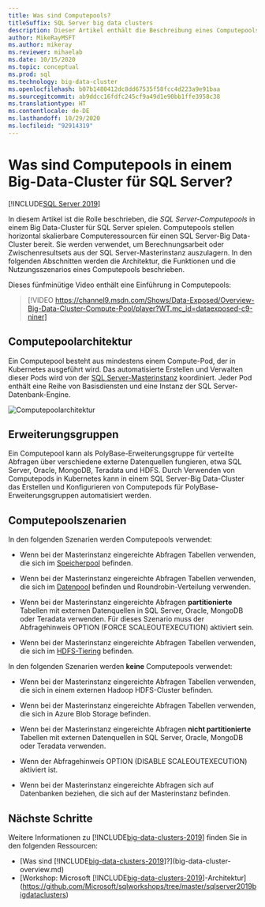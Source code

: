 ```yaml
---
title: Was sind Computepools?
titleSuffix: SQL Server big data clusters
description: Dieser Artikel enthält die Beschreibung eines Computepools in einem Big Data-Cluster für SQL Server 2019.
author: MikeRayMSFT
ms.author: mikeray
ms.reviewer: mihaelab
ms.date: 10/15/2020
ms.topic: conceptual
ms.prod: sql
ms.technology: big-data-cluster
ms.openlocfilehash: b07b1480412dc8dd67535f58fcc4d223a9e91baa
ms.sourcegitcommit: ab9ddcc16fdfc245cf9a49d1e90bb1ffe3958c38
ms.translationtype: HT
ms.contentlocale: de-DE
ms.lasthandoff: 10/29/2020
ms.locfileid: "92914319"
---
```

# <a name="what-are-compute-pools-in-a-sql-server-big-data-cluster"></a>Was sind Computepools in einem Big-Data-Cluster für SQL Server?

[!INCLUDE[SQL Server 2019](../includes/applies-to-version/sqlserver2019.md)]

In diesem Artikel ist die Rolle beschrieben, die *SQL Server-Computepools* in einem Big Data-Cluster für SQL Server spielen. Computepools stellen horizontal skalierbare Computeressourcen für einen SQL Server-Big Data-Cluster bereit. Sie werden verwendet, um Berechnungsarbeit oder Zwischenresultsets aus der SQL Server-Masterinstanz auszulagern. In den folgenden Abschnitten werden die Architektur, die Funktionen und die Nutzungsszenarios eines Computepools beschrieben.

Dieses fünfminütige Video enthält eine Einführung in Computepools:

> [!VIDEO https://channel9.msdn.com/Shows/Data-Exposed/Overview-Big-Data-Cluster-Compute-Pool/player?WT.mc_id=dataexposed-c9-niner]

## <a name="compute-pool-architecture"></a>Computepoolarchitektur

Ein Computepool besteht aus mindestens einem Compute-Pod, der in Kubernetes ausgeführt wird. Das automatisierte Erstellen und Verwalten dieser Pods wird von der [SQL Server-Masterinstanz](concept-master-instance.md) koordiniert. Jeder Pod enthält eine Reihe von Basisdiensten und eine Instanz der SQL Server-Datenbank-Engine.

![Computepoolarchitektur](media/concept-compute-pool/compute-pool-architecture.png)

## <a name="scale-out-groups"></a>Erweiterungsgruppen

Ein Computepool kann als PolyBase-Erweiterungsgruppe für verteilte Abfragen über verschiedene externe Datenquellen fungieren, etwa SQL Server, Oracle, MongoDB, Teradata und HDFS. Durch Verwenden von Computepods in Kubernetes kann in einem SQL Server-Big Data-Cluster das Erstellen und Konfigurieren von Computepods für PolyBase-Erweiterungsgruppen automatisiert werden.

## <a name="compute-pool-scenarios"></a>Computepoolszenarien

In den folgenden Szenarien werden Computepools verwendet:

- Wenn bei der Masterinstanz eingereichte Abfragen Tabellen verwenden, die sich im [Speicherpool](concept-storage-pool.md) befinden.

- Wenn bei der Masterinstanz eingereichte Abfragen Tabellen verwenden, die sich im [Datenpool](concept-data-pool.md) befinden und Roundrobin-Verteilung verwenden.

- Wenn bei der Masterinstanz eingereichte Abfragen **partitionierte** Tabellen mit externen Datenquellen in SQL Server, Oracle, MongoDB oder Teradata verwenden. Für dieses Szenario muss der Abfragehinweis OPTION (FORCE SCALEOUTEXECUTION) aktiviert sein.

- Wenn bei der Masterinstanz eingereichte Abfragen Tabellen verwenden, die sich im [HDFS-Tiering](hdfs-tiering.md) befinden.

In den folgenden Szenarien werden **keine** Computepools verwendet:

- Wenn bei der Masterinstanz eingereichte Abfragen Tabellen verwenden, die sich in einem externen Hadoop HDFS-Cluster befinden.

- Wenn bei der Masterinstanz eingereichte Abfragen Tabellen verwenden, die sich in Azure Blob Storage befinden.

- Wenn bei der Masterinstanz eingereichte Abfragen **nicht partitionierte** Tabellen mit externen Datenquellen in SQL Server, Oracle, MongoDB oder Teradata verwenden.

- Wenn der Abfragehinweis OPTION (DISABLE SCALEOUTEXECUTION) aktiviert ist.

- Wenn bei der Masterinstanz eingereichte Abfragen sich auf Datenbanken beziehen, die sich auf der Masterinstanz befinden.

## <a name="next-steps"></a>Nächste Schritte

Weitere Informationen zu [!INCLUDE[big-data-clusters-2019](../includes/ssbigdataclusters-ss-nover.md)] finden Sie in den folgenden Ressourcen:

- [Was sind [!INCLUDE[big-data-clusters-2019](../includes/ssbigdataclusters-ver15.md)]?](big-data-cluster-overview.md)
- [Workshop: Microsoft [!INCLUDE[big-data-clusters-2019](../includes/ssbigdataclusters-ss-nover.md)]-Architektur](https://github.com/Microsoft/sqlworkshops/tree/master/sqlserver2019bigdataclusters)
